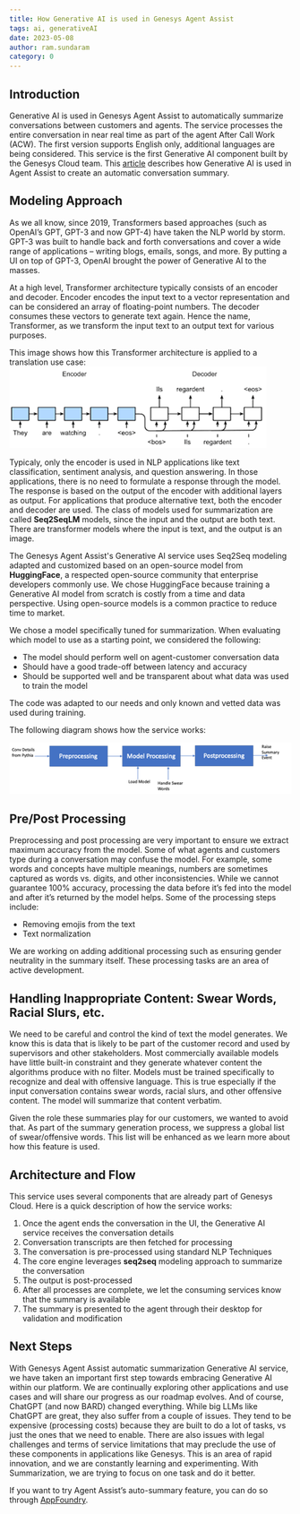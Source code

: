```yaml
---
title: How Generative AI is used in Genesys Agent Assist
tags: ai, generativeAI
date: 2023-05-08
author: ram.sundaram
category: 0
---
```


## Introduction
Generative AI is used in Genesys Agent Assist to automatically summarize conversations between customers and agents. The service processes the entire conversation in near real time as part of the agent After Call Work (ACW). The first version supports English only, additional languages are being considered. This service is the first Generative AI component built by the Genesys Cloud team. This [article](https://help.mypurecloud.com/articles/create-a-conversation-summary-with-genesys-agent-assist/) describes how Generative AI is used in Agent Assist to create an automatic conversation summary.

## Modeling Approach
As we all know, since 2019, Transformers based approaches (such as OpenAI’s GPT, GPT-3 and now GPT-4) have taken the NLP world by storm. GPT-3 was built to handle back and forth conversations and cover a wide range of applications – writing blogs, emails, songs, and more. By putting a UI on top of GPT-3, OpenAI brought the power of Generative AI to the masses.

At a high level, Transformer architecture typically consists of an encoder and decoder. Encoder encodes the input text to a vector representation and can be considered an array of floating-point numbers. The decoder consumes these vectors to generate text again. Hence the name, Transformer, as we transform the input text to an output text for various purposes.

This image shows how this Transformer architecture is applied to a translation use case:
![Translation via LLM](translate.png "Translation via LLM")

Typicaly, only the encoder is used in NLP applications like text classification, sentiment analysis, and question answering. In those applications, there is no need to formulate a response through the model. The response is based on the output of the encoder with additional layers as output. For applications that produce alternative text, both the encoder and decoder are used. The class of models used for summarization are called **Seq2SeqLM** models, since the input and the output are both text. There are transformer models where the input is text, and the output is an image.

The Genesys Agent Assist's Generative AI service uses Seq2Seq modeling adapted and customized based on an open-source model from **HuggingFace**, a respected open-source community that enterprise developers commonly use. We chose HuggingFace because training a Generative AI model from scratch is costly from a time and data perspective. Using open-source models is a common practice to reduce time to market. 

We chose a model specifically tuned for summarization. When evaluating which model to use as a starting point, we considered the following:

* The model should perform well on agent-customer conversation data
* Should have a good trade-off between latency and accuracy
* Should be supported well and be transparent about what data was used to train the model

The code was adapted to our needs and only known and vetted data was used during training.

The following diagram shows how the service works:

![Genesys Agent Assist Generative AI Service](GenerativeAIService.png "Genesys Agent Assist Generative AI Service")
 
## Pre/Post Processing
Preprocessing and post processing are very important to ensure we extract maximum accuracy from the model. Some of what agents and customers type during a conversation may confuse the model. For example, some words and concepts have multiple meanings, numbers are sometimes captured as words vs. digits, and other inconsistencies. While we cannot guarantee 100% accuracy, processing the data before it’s fed into the model and after it’s returned by the model helps. Some of the processing steps include:

- Removing emojis from the text
- Text normalization

We are working on adding additional processing such as ensuring gender neutrality in the summary itself. These processing tasks are an area of active development. 

## Handling Inappropriate Content: Swear Words, Racial Slurs, etc.
We need to be careful and control the kind of text the model generates. We know this is data that is likely to be part of the customer record and used by supervisors and other stakeholders. Most commercially available models have little built-in constraint and they generate whatever content the algorithms produce with no filter. Models must be trained specifically to recognize and deal with offensive language. This is true especially if the input conversation contains swear words, racial slurs, and other offensive content. The model will summarize that content verbatim.

Given the role these summaries play for our customers, we wanted to avoid that. As part of the summary generation process, we suppress a global list of swear/offensive words. This list will be enhanced as we learn more about how this feature is used.

## Architecture and Flow

This service uses several components that are already part of Genesys Cloud. Here is a quick description of how the service works:

1. Once the agent ends the conversation in the UI, the Generative AI service receives the conversation details
2. Conversation transcripts are then fetched for processing
3. The conversation is pre-processed using standard NLP Techniques
4. The core engine leverages **seq2seq** modeling approach to summarize the conversation
5. The output is post-processed
6. After all processes are complete, we let the consuming services know that the summary is available
7. The summary is presented to the agent through their desktop for validation and modification
 
## Next Steps
With Genesys Agent Assist automatic summarization Generative AI service, we have taken an important first step towards embracing Generative AI within our platform. We are continually exploring other applications and use cases and will share our progress as our roadmap evolves. And of course, ChatGPT (and now BARD) changed everything. While big LLMs like ChatGPT are great, they also suffer from a couple of issues. They tend to be expensive (processing costs) because they are built to do a lot of tasks, vs just the ones that we need to enable. There are also issues with legal challenges and terms of service limitations that may preclude the use of these components in applications like Genesys. This is an area of rapid innovation, and we are constantly learning and experimenting. With Summarization, we are trying to focus on one task and do it better.

If you want to try Agent Assist’s auto-summary feature, you can do so through [AppFoundry](https://appfoundry.genesys.com/filter/genesyscloud/listing/16ec8bdd-acd9-4aa0-a05e-e4b927603475).




